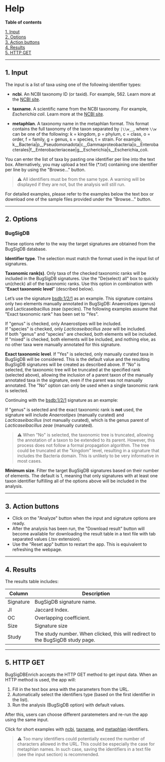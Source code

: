 
# Help

**Table of contents**

[1. Input](#input)<br>
[2. Options](#options)<br>
[3. Action buttons](#actions)<br>
[4. Results](#results)<br>
[5. HTTP GET](#httpget)<br>

---

## 1. Input <a name="input"></a>

The input is a list of taxa using one of the following identifier types:

+ **ncbi**. An NCBI taxonomy ID (or taxid). For example, 562.
Learn more at the <a href="https://www.ncbi.nlm.nih.gov/books/NBK53758/" target="_blank">NCBI site</a>.

+ **taxname**. A scientific name from the NCBI taxonomy.
For example, _Escherichia coli_.
Learn more at the <a href="https://www.ncbi.nlm.nih.gov/books/NBK53758/" target="_blank">NCBI site</a>.

+ **metaphlan**. A taxonomy name in the metaphlan format.
This format contains the full taxonomy of the taxon separated by 
`|\\w__`, where `\\w` can be one of the following: k = kingdom, 
p = phylum, c = class, o = order, f = family, g = genus, s = species,
t = strain. For example, 
k__Bacteria|p__Pseudomonadota|c__Gammaproteobacteria|o__Enterobacterales|f__Enterobacteriaceae|g__Escherichia|s__Escherichia_coli.

You can enter the list of taxa by pasting one identifier per line into the text
box. Alternatively, you may upload a text file (*.txt) containing one identifier
per line by using the "Browse..." button.

> ⚠️ All identifiers must be from the same
type. A warning will be displayed if they are not,
but the analysis will still run.

For detailed examples, please refer to the examples below the text box or
download one of the sample files provided under the "Browse..." button.

---

## 2. Options <a name="options"></a>

### BugSigDB

These options refer to the way the target signatures are obtained from the
BugSigDB database.

**Identifier type**. The selection must match the format used in the input
list of signatures.

**Taxonomic rank(s)**. Only taxa of the checked taxonomic ranks will be
included in the BugSigDB signatures. Use the "De(select) all" box to
quickly un(check) all of the taxonomic ranks. Use this option in combination
with "**Exact taxonomic level**" (described below).

Let’s use the signature [bsdb:1\/2\/1](https://bugsigdb.org/Study_1) as an
example. This signature contains only two elements manually annotated in
BugSigDB: Anaerostipes (genus) and Lacticaseibacillus zeae (species). The
following examples assume that "Exact taxonomic rank" has been set to "Yes".

If "genus" is checked, only Anaerostipes will be included.<br>
If "species" is checked, only _Lacticaseibacillus zeae_ will be included.<br>
If both "genus" and "species" are checked, both elements will be included.<br>
If "mixed" is checked, both elements will be included, and nothing else,
as no other taxa were manually annotated for this signature.

**Exact taxonomic level**. If "Yes" is selected, only manually curated taxa in
BugSigDB will be considered. This is the default value and the resulting
BugSigDB signatures will be created as described above.
If "No" is selected, the taxonomic tree will be
truncated at the specified rank (selected above), allowing the inclusion of a
parent taxon of the manually annotated taxa in the signature, even if the 
parent was not manually annotated. The "No" option can only be used when a single
taxonomic rank is selected.

Continuing with the [bsdb:1\/2\/1](https://bugsigdb.org/Study_1) signature as an
example:

If "genus" is selected and the exact taxonomic rank is **not** used,
the signature will include *Anaerostipes* (manually curated) and
*Lacticaseibacillus* (not manually curated),
which is the genus parent of *Lacticaseibacillus zeae* (manually curated).

> ⚠️ When "No" is selected, the taxonomic tree is truncated, allowing the
annotation of a taxon to be extended to its parent. However, this process
does not follow a formal propagation algorithm.
The tree could be truncated at the "kingdom" level, resulting in a signature
that includes the Bacteria domain.
This is unlikely to be very informative in most cases.

**Minimum size**. Filter the target BugSigDB signatures based on their
number of elements. The default is 1, meaning that only signatures with at
least one taxon identifier fulfilling all of the options above will be included
in the analysis.

---

## 3. Action buttons <a name="actions"></a>

+ Click on the "Analyze" button when the input and signature options are ready.
+ After the analysis has been run, the "Download result" button will become
available for downloading the result table in a text file with tab separated
values (.tsv extension).
+ Use the "Reset app" button to restart the app. This is equivalent to 
refreshing the webpage.

---

## 4. Results <a name="results"></a>

The results table includes:
<!-- 
<style>
  table {
    width: 100%;
    border: 1px solid #999999;
    border-collapse: collapse;
  }
  th, td {
    padding: 10px;
    border: 1px solid #999999;
  }
  
  @media (prefers-color-scheme: dark) {
    td {
      color: #dddddd;
    }
  }
</style>
-->

| Column | Description |
| ------ | ----------- |
| Signature | BugSigDB signature name. |
| JI | Jaccard Index. |
| OC | Overlapping coefficient.   |
| Size | Signature size |
| Study | The study number. When clicked, this will redirect to the BugSigDB study page.|

---

## 5. HTTP GET <a name="httpget"></a>

BugSigDBEnrich accepts the HTTP GET method to get input data. When an
HTTP method is used, the app will:

1. Fill in the text box area with the parameters from the URL.
2. Automatically select the identifiers type
(based on the first identifier in the list).
3. Run the analysis (BugSigDB option) with default values.

After this, users can choose different paratemeters and re-run the app using
the same input.

Click for short examples with <a href="https://shiny.sph.cuny.edu/BugSigDBEnrich/?vector=12916,469,642,111142,1283313,1663" target="_blank">ncbi</a>,
<a href="https://shiny.sph.cuny.edu/BugSigDBEnrich/?vector=Acidovorax,Acinetobacter,Aeromonas,Alishewanella,Alloprevotella,Arthrobacter" target="_blanck">taxname</a>,
and <a href="https://shiny.sph.cuny.edu/BugSigDBEnrich/?vector=k__Bacteria%7Cp__Pseudomonadota%7Cc__Betaproteobacteria%7Co__Burkholderiales%7Cf__Comamonadaceae%7Cg__Acidovorax,k__Bacteria%7Cp__Pseudomonadota%7Cc__Gammaproteobacteria%7Co__Moraxellales%7Cf__Moraxellaceae%7Cg__Acinetobacter,k__Bacteria%7Cp__Pseudomonadota%7Cc__Gammaproteobacteria%7Co__Aeromonadales%7Cf__Aeromonadaceae%7Cg__Aeromonas,k__Bacteria%7Cp__Pseudomonadota%7Cc__Gammaproteobacteria%7Co__Alteromonadales%7Cf__Alteromonadaceae%7Cg__Alishewanella,k__Bacteria%7Cp__Bacteroidota%7Cc__Bacteroidia%7Co__Bacteroidales%7Cf__Prevotellaceae%7Cg__Alloprevotella,k__Bacteria%7Cp__Actinomycetota%7Cc__Actinomycetes%7Co__Micrococcales%7Cf__Micrococcaceae%7Cg__Arthrobacter" target="_blanck">metaphlan</a>
identifiers.

> ⚠️ Too many identifiers could potentially exceed the number of characters
allowed in the URL. This could be especially the case for metaphlan names.
In such case, saving the identifiers in a text file (see the input section)
is recommended.
